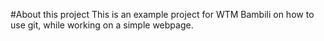 #About this project
This is an example project for WTM Bambili on how to use git, while working on a simple webpage.
